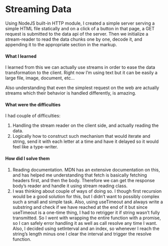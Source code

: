 # Streaming Data

Using NodeJS built-in HTTP module, I created a simple server serving a simple HTML file statically and on a click of a button in that page, a GET request is submitted to the data api of the server. Then we initialize a stream-reader to read the data chunks one by one, decode it, and appending it to the appropriate section in the markup.



#### What I learned

I learned from this we can actually use streams in order to ease the data transformation to the client. Right now I’m using text but it can be easily a large file, image, document, etc...

Also understanding that even the simplest request on the web are actually streams which their behavior is handled differently, is amazing.

#### What were the difficulties

I had couple of difficulties:

1. Handling the stream reader on the client side, and actually reading the data.
2. Logically how to construct such mechanism that would iterate and string, send it with each letter at a time and have it delayed so it would feel like a type-writer.

#### How did I solve them

1. Reading documentation. MDN has an extensive documentation on this, and has helped me understanding that fetch is basically fetching headers first, and then the body. Therefore we can get the response body’s reader and handle it using stream reading class.
2. I was thinking about couple of ways of doing so. I though first recursion would be a good solution for this, but I didn’t want to possibly complex such a small and simple task. Also, using useTimeout and always write a substring and check if we have reached at the end of it but since useTimeout is a one-time thing, I had to retrigger it if string wasn’t fully transmitted. So I went with wrapping the entire function with a promise, so I can safely error handling it as well as call resolve any time I want. Also, I decided using setInterval and an index, so whenever I reach the string’s length minus one I clear the interval and trigger the resolve function. 